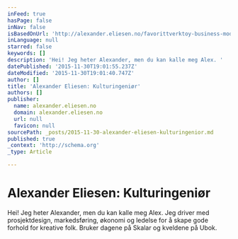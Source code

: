 ```yaml
---
inFeed: true
hasPage: false
inNav: false
isBasedOnUrl: 'http://alexander.eliesen.no/favorittverktoy-business-model-canvas/'
inLanguage: null
starred: false
keywords: []
description: 'Hei! Jeg heter Alexander, men du kan kalle meg Alex. '
datePublished: '2015-11-30T19:01:55.237Z'
dateModified: '2015-11-30T19:01:40.747Z'
author: []
title: 'Alexander Eliesen: Kulturingeniør'
authors: []
publisher:
  name: alexander.eliesen.no
  domain: alexander.eliesen.no
  url: null
  favicon: null
sourcePath: _posts/2015-11-30-alexander-eliesen-kulturingenior.md
published: true
_context: 'http://schema.org'
_type: Article

---
```

# Alexander Eliesen: Kulturingeniør

Hei! Jeg heter Alexander, men du kan kalle meg Alex. Jeg driver med prosjektdesign, markedsføring, økonomi og ledelse for å skape gode forhold for kreative folk. Bruker dagene på Skalar og kveldene på Ubok.